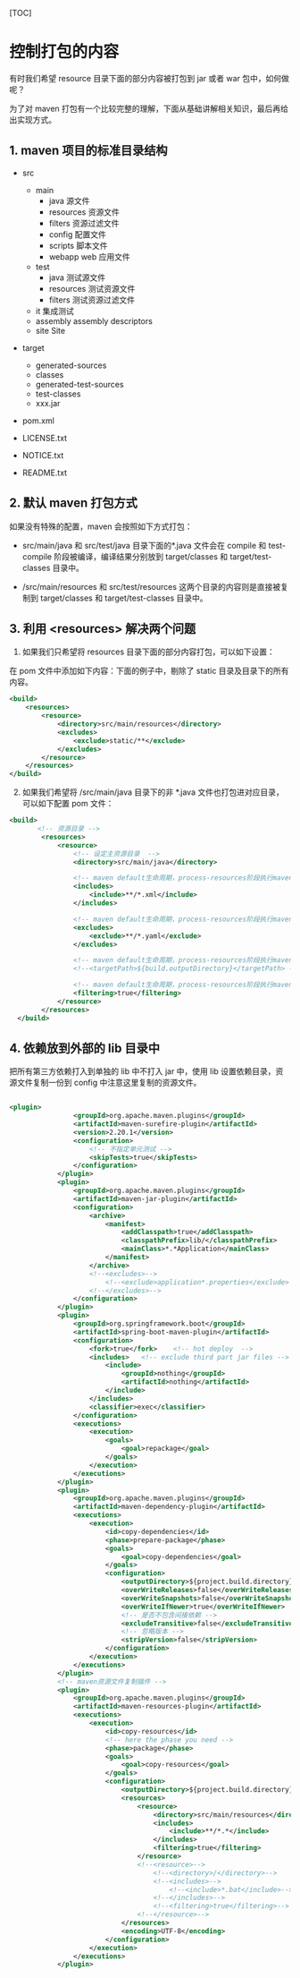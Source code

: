 [TOC]

# 控制打包的内容

有时我们希望 resource 目录下面的部分内容被打包到 jar 或者 war 包中，如何做呢？

为了对 maven 打包有一个比较完整的理解，下面从基础讲解相关知识，最后再给出实现方式。

## 1. maven 项目的标准目录结构

- src

  - main
    - java 源文件
    - resources 资源文件
    - filters 资源过滤文件
    - config 配置文件
    - scripts 脚本文件
    - webapp web 应用文件
  - test
    - java 测试源文件
    - resources 测试资源文件
    - filters 测试资源过滤文件
  - it 集成测试
  - assembly assembly descriptors
  - site Site

- target

  - generated-sources
  - classes
  - generated-test-sources
  - test-classes
  - xxx.jar

- pom.xml
- LICENSE.txt
- NOTICE.txt
- README.txt

## 2. 默认 maven 打包方式

如果没有特殊的配置，maven 会按照如下方式打包：

- src/main/java 和 src/test/java 目录下面的\*.java 文件会在 compile 和 test-compile 阶段被编译，编译结果分别放到 target/classes 和 target/test-classes 目录中。

- /src/main/resources 和 src/test/resources 这两个目录的内容则是直接被复制到 target/classes 和 target/test-classes 目录中。

## 3. 利用 \<resources\> 解决两个问题

1. 如果我们只希望将 resources 目录下面的部分内容打包，可以如下设置：

在 pom 文件中添加如下内容：下面的例子中，剔除了 static 目录及目录下的所有内容。

```xml
<build>
    <resources>
        <resource>
            <directory>src/main/resources</directory>
            <excludes>
                <exclude>static/**</exclude>
            </excludes>
        </resource>
    </resources>
</build>
```

2. 如果我们希望将 /src/main/java 目录下的非 \*.java 文件也打包进对应目录，可以如下配置 pom 文件：

```xml
<build>
       <!-- 资源目录 -->
        <resources>
            <resource>
                <!-- 设定主资源目录  -->
                <directory>src/main/java</directory>

                <!-- maven default生命周期，process-resources阶段执行maven-resources-plugin插件的resources目标处理主资源目下的资源文件时，只处理如下配置中包含的资源类型 -->
                <includes>
                    <include>**/*.xml</include>
                </includes>

                <!-- maven default生命周期，process-resources阶段执行maven-resources-plugin插件的resources目标处理主资源目下的资源文件时，不处理如下配置中包含的资源类型（剔除下如下配置中包含的资源类型）-->
                <excludes>
                    <exclude>**/*.yaml</exclude>
                </excludes>

                <!-- maven default生命周期，process-resources阶段执行maven-resources-plugin插件的resources目标处理主资源目下的资源文件时，指定处理后的资源文件输出目录，默认是${build.outputDirectory}指定的目录-->
                <!--<targetPath>${build.outputDirectory}</targetPath> -->

                <!-- maven default生命周期，process-resources阶段执行maven-resources-plugin插件的resources目标处理主资源目下的资源文件时，是否对主资源目录开启资源过滤 -->
                <filtering>true</filtering>
            </resource>
        </resources>
  </build>
```

## 4. 依赖放到外部的 lib 目录中

把所有第三方依赖打入到单独的 lib 中不打入 jar 中，使用 lib 设置依赖目录，资源文件复制一份到 config 中注意这里复制的资源文件。

```xml

<plugin>
                <groupId>org.apache.maven.plugins</groupId>
                <artifactId>maven-surefire-plugin</artifactId>
                <version>2.20.1</version>
                <configuration>
                    <!-- 不指定单元测试 -->
                    <skipTests>true</skipTests>
                </configuration>
            </plugin>
            <plugin>
                <groupId>org.apache.maven.plugins</groupId>
                <artifactId>maven-jar-plugin</artifactId>
                <configuration>
                    <archive>
                        <manifest>
                            <addClasspath>true</addClasspath>
                            <classpathPrefix>lib/</classpathPrefix>
                            <mainClass>*.*Application</mainClass>
                        </manifest>
                    </archive>
                    <!--<excludes>-->
                        <!--<exclude>application*.properties</exclude>  &lt;!&ndash; 业务jar中过滤applicationproperties文件，在jar包外控制 &ndash;&gt;-->
                    <!--</excludes>-->
                </configuration>
            </plugin>
            <plugin>
                <groupId>org.springframework.boot</groupId>
                <artifactId>spring-boot-maven-plugin</artifactId>
                <configuration>
                    <fork>true</fork>    <!-- hot deploy  -->
                    <includes>   <!-- exclude third part jar files -->
                        <include>
                            <groupId>nothing</groupId>
                            <artifactId>nothing</artifactId>
                        </include>
                    </includes>
                    <classifier>exec</classifier>
                </configuration>
                <executions>
                    <execution>
                        <goals>
                            <goal>repackage</goal>
                        </goals>
                    </execution>
                </executions>
            </plugin>
            <plugin>
                <groupId>org.apache.maven.plugins</groupId>
                <artifactId>maven-dependency-plugin</artifactId>
                <executions>
                    <execution>
                        <id>copy-dependencies</id>
                        <phase>prepare-package</phase>
                        <goals>
                            <goal>copy-dependencies</goal>
                        </goals>
                        <configuration>
                            <outputDirectory>${project.build.directory}/lib</outputDirectory>
                            <overWriteReleases>false</overWriteReleases>
                            <overWriteSnapshots>false</overWriteSnapshots>
                            <overWriteIfNewer>true</overWriteIfNewer>
                            <!-- 是否不包含间接依赖 -->
                            <excludeTransitive>false</excludeTransitive>
                            <!-- 忽略版本 -->
                            <stripVersion>false</stripVersion>
                        </configuration>
                    </execution>
                </executions>
            </plugin>
            <!-- maven资源文件复制插件 -->
            <plugin>
                <groupId>org.apache.maven.plugins</groupId>
                <artifactId>maven-resources-plugin</artifactId>
                <executions>
                    <execution>
                        <id>copy-resources</id>
                        <!-- here the phase you need -->
                        <phase>package</phase>
                        <goals>
                            <goal>copy-resources</goal>
                        </goals>
                        <configuration>
                            <outputDirectory>${project.build.directory}/config</outputDirectory>
                            <resources>
                                <resource>
                                    <directory>src/main/resources</directory>
                                    <includes>
                                        <include>**/*.*</include>
                                    </includes>
                                    <filtering>true</filtering>
                                </resource>
                                <!--<resource>-->
                                    <!--<directory>/</directory>-->
                                    <!--<includes>-->
                                        <!--<include>*.bat</include>-->
                                    <!--</includes>-->
                                    <!--<filtering>true</filtering>-->
                                <!--</resource>-->
                            </resources>
                            <encoding>UTF-8</encoding>
                        </configuration>
                    </execution>
                </executions>
            </plugin>
```
